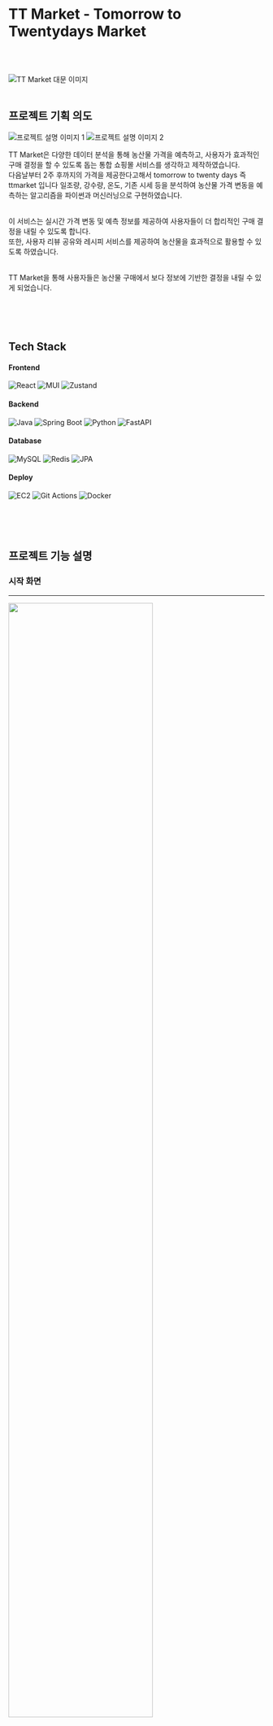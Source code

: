 # TT Market - Tomorrow to Twentydays Market
<br />
<br />

![TT Market 대문 이미지](https://github.com/ryukyungwoo/D-YES-Backend/blob/main/images/banner.jpg)
<br />
<br />


## 프로젝트 기획 의도

![프로젝트 설명 이미지 1](https://github.com/ryukyungwoo/D-YES-Backend/blob/main/images/1.png)
![프로젝트 설명 이미지 2](https://github.com/ryukyungwoo/D-YES-Backend/blob/main/images/%EA%B8%B0%ED%9A%8D%EC%9D%98%EB%8F%84%202.png)

TT Market은 다양한 데이터 분석을 통해 농산물 가격을 예측하고, 사용자가 효과적인 구매 결정을 할 수 있도록 돕는 통합 쇼핑몰 서비스를 생각하고 제작하였습니다. <br />
다음날부터 2주 후까지의 가격을 제공한다고해서 tomorrow to twenty days 즉 ttmarket 입니다
일조량, 강수량, 온도, 기존 시세 등을 분석하여 농산물 가격 변동을 예측하는 알고리즘을 파이썬과 머신러닝으로 구현하였습니다.<br />
<br />

이 서비스는 실시간 가격 변동 및 예측 정보를 제공하여 사용자들이 더 합리적인 구매 결정을 내릴 수 있도록 합니다. <br />
또한, 사용자 리뷰 공유와 레시피 서비스를 제공하여 농산물을 효과적으로 활용할 수 있도록 하였습니다.<br />
<br />

TT Market을 통해 사용자들은 농산물 구매에서 보다 정보에 기반한 결정을 내릴 수 있게 되었습니다.<br />

<br />
<br />
<br />


## Tech Stack

#### Frontend
![React](https://img.shields.io/badge/-React-61DAFB?logo=react&logoColor=white)
![MUI](https://img.shields.io/badge/-MUI-007FFF?logo=mui&logoColor=white)
![Zustand](https://img.shields.io/badge/-Zustand-black?logo=zustand&logoColor=white)

#### Backend
![Java](https://img.shields.io/badge/-Java-007396?logo=java&logoColor=white)
![Spring Boot](https://img.shields.io/badge/-Spring%20Boot-6DB33F?logo=spring-boot&logoColor=white)
![Python](https://img.shields.io/badge/-Python-3776AB?logo=python&logoColor=white)
![FastAPI](https://img.shields.io/badge/-FastAPI-009688?logo=fastapi&logoColor=white)

#### Database
![MySQL](https://img.shields.io/badge/-MySQL-4479A1?logo=mysql&logoColor=white)
![Redis](https://img.shields.io/badge/-Redis-DC382D?logo=redis&logoColor=white)
![JPA](https://img.shields.io/badge/-JPA-59666C?logo=jpa&logoColor=white)

#### Deploy
![EC2](https://img.shields.io/badge/-EC2-FF9900?logo=amazon-aws&logoColor=white)
![Git Actions](https://img.shields.io/badge/-Git%20Actions-2088FF?logo=github-actions&logoColor=white)
![Docker](https://img.shields.io/badge/-Docker-2496ED?logo=docker&logoColor=white)








<br />
<br />
<br />



## 프로젝트 기능 설명

### 시작 화면
---
<img src="https://github.com/ryukyungwoo/D-YES-Backend/blob/main/images/ttmarket.jpg" width="75%" /><br />  
서비스에 들어오면 상단에는 카테고리, 중단에는 크로셀과 신상품 알림, 하단에는 가격 예측 테이블이 위치하고 있습니다.<br /><br />
- 신상품 알림: <img src="https://github.com/ryukyungwoo/D-YES-Backend/blob/main/images/%EC%8B%A0%EC%83%81%ED%92%88%20%EC%B6%94%EC%B2%9C.png" width="75%" /><br /> 최근에 등록된 상품 4개가 추천됩니다.<br /><br />
- 가격 예측 테이블: <img src="https://github.com/ryukyungwoo/D-YES-Backend/blob/main/images/%EC%B0%A8%ED%8A%B81.png" width="75%" /> <img src="https://github.com/ryukyungwoo/D-YES-Backend/blob/main/images/%EC%B0%A8%ED%8A%B82.png" width="75%" /><br /> 표와 그래프 모드를 전환할 수 있는 토글과 각종 야채의 종류에 따라 그래프색이 달라집니다.<br /><br />

### 회원가입 및 로그인
---
<img src="https://github.com/ryukyungwoo/D-YES-Backend/blob/main/images/%ED%9A%8C%EC%9B%90%EA%B0%80%EC%9E%85%20%EB%B0%8F%20%EB%A1%9C%EA%B7%B8%EC%9D%B8.png" width="75%" /><br />  
회원 가입 및 로그인은 모두 oauth로 진행하도록 하였습니다. 최초 가입시 oauth 서버에서 최소한의 정보만 가져오게 하고, 전화번호나 주소 등 나머지 정보는 사용자의 의지에 따라 입력하도록 하였습니다.<br /><br />

### 상품 리스트
---
<img src="https://github.com/ryukyungwoo/D-YES-Backend/blob/main/images/%EC%83%81%ED%92%88%20%EC%9D%B8%EB%8D%B1%EC%8A%A4.png" width="75%" /><br />  
상품리스트는 상품의 재배 방법과 어떤 농가에서 생산된 제품인지, 제품 이미지와 리뷰 및 할인률을 볼 수 있습니다. 생산지나 재배 방법, 야채의 종류에 따라 필터링이 가능합니다.<br /><br />

### 공동구매
---
<img src="https://github.com/ryukyungwoo/D-YES-Backend/blob/main/images/%EA%B3%B5%EB%8F%99%EA%B5%AC%EB%A7%A4.png" width="75%" /><br />  
공동 구매 상품은 달성량에 따라 할인률이 커지는 상품입니다. 현재 참여인원과 남은 일자를 볼 수 있습니다.<br /><br />

### 상품 상세보기
---
<img src="https://github.com/ryukyungwoo/D-YES-Backend/blob/main/images/%EC%83%81%EC%84%B8%EB%B3%B4%EA%B8%B0.png" width="75%" /><br />  
상품 상세보기 페이지에서는 대표 이미지와 상세 이미지들, 기본적인 옵션, 개수 등을 지정하여 장바구니에 넣거나 바로 구입할 수 있습니다.<br /><br />
<img src="https://github.com/ryukyungwoo/D-YES-Backend/blob/main/images/%EC%83%81%ED%92%88%20%EC%83%81%EC%84%B8%20%EC%A0%95%EB%B3%B4.png" width="75%" /><br />  
하단에는 상품 상세 설명을 등록자가 직접 기입할 수 있습니다.<br /><br />

### 장바구니
---
<img src="https://github.com/ryukyungwoo/D-YES-Backend/blob/main/images/%EC%9E%A5%EB%B0%94%EA%B5%AC%EB%8B%88.png" width="75%" /><br />  
사용자가 상품을 담으면 리스트 형태로 서버에 임시 저장되며, 체크 박스와 -, + 버튼으로 상품의 상태를 업데이트 및 삭제할 수 있습니다. 가격 밑에는 전체상품 주문과 선택 상품 주문 버튼을 나누어 선택적 주문을 할 수 있게 하였습니다.<br /><br />

### 주문하기
---
<img src="https://github.com/ryukyungwoo/D-YES-Backend/blob/main/images/%EC%A3%BC%EB%AC%B8%ED%95%98%EA%B8%B0.png" width="75%" /><br />  
주문하기 페이지에서는 장바구니의 상품을 주문할 수 있으며, 주소나 전화번호 등 사용자 정보를 기입하거나 업데이트 할 수 있습니다.<br /><br />
<img src="https://github.com/ryukyungwoo/D-YES-Backend/blob/main/images/%EC%B9%B4%EC%B9%B4%EC%98%A4%EA%B2%B0%EC%A0%9C.png" width="75%" /><br />  
결제는 카카오 결제 API를 사용하였습니다.<br /><br />

### 주문 목록
---
<img src="https://github.com/ryukyungwoo/D-YES-Backend/blob/main/images/%EC%A3%BC%EB%AC%B8%EB%AA%A9%EB%A1%9D.png" width="75%" /><br />  
주문한 상품에 따라 배송중이라면 주문 취소 요청 버튼이, 주문이 완료되었다면 환불 버튼이 나옵니다. 리뷰하기 버튼도 주문 완료 후 활성화됩니다.<br /><br />

### 레시피
---
<img src="https://github.com/ryukyungwoo/D-YES-Backend/blob/main/images/%EB%A0%88%EC%8B%9C%ED%94%BC.png" width="75%" /><br />  
레시피 페이지에서는 요리의 제목과 이미지, 조리 내용 등을 기입할 수 있습니다. 댓글 기능을 통해 사용자 간 의견을 나눌 수 있습니다.<br /><br />

### 문의하기
---
<img src="https://github.com/ryukyungwoo/D-YES-Backend/blob/main/images/%EB%AC%B8%EC%9D%98.png" width="75%" /><br />  
사용자는 관리자에게 문의를 남길 수 있으며, 답변 완료 시 이메일 알림을 받습니다.<br /><br />
<img src="https://github.com/ryukyungwoo/D-YES-Backend/blob/main/images/%EB%AC%B8%EC%9D%98%20%EB%82%B4%EC%97%AD.png" width="75%" /><br />  
자신이 문의했던 내용과 답변을 확인할 수 있습니다.<br /><br />

### 관리자 페이지
---
<img src="https://github.com/ryukyungwoo/D-YES-Backend/blob/main/images/%EA%B4%80%EB%A6%AC%EC%9E%90%20%ED%8E%98%EC%9D%B4%EC%A7%80.png" width="75%" /><br />  
관리자는 메인 페이지에서 상품의 등록 현황, 주문 목록 등을 확인하고, 상품, 판매자, 주문 관리 등을 할 수 있습니다.
<br />  <br />  
## 기능 요약

<img src="https://github.com/ryukyungwoo/D-YES-Backend/blob/main/images/6.jpg" width="75%" /><br /><br />

<img src="https://github.com/ryukyungwoo/D-YES-Backend/blob/main/images/5.jpg" width="75%" /><br /><br />
<br />  <br />  <br />  
## 팀원 구성

| 정다운(팀장) | 유경우 | 김형진 | 윤주아 |
|:---:|:---:|:---:|:---:|
| ![정다운](프로필사진URL) | ![유경우](프로필사진URL) | ![김형진](프로필사진URL) | ![윤주아](프로필사진URL) |
| [GitHub](깃헙링크) | [GitHub](깃헙링크) | [GitHub](깃헙링크) | [GitHub](깃헙링크) |

## 진행 일정

![진행 일정](https://github.com/ryukyungwoo/D-YES-Backend/blob/main/images/%EC%A7%84%ED%96%89%EC%9D%BC%EC%A0%95.png)  
**2023년 8월 1일 → 2023년 10월 6일**

## 역할 분담

유경우
1 | Spring

확인

구글, 네이버 회원가입 및 로그인
accessToken 재발행
회원 탈퇴
결제

카카오 페이 결제
환불 및 부분 환불
결제 데이터 업신전송
조율

상품 조율
장바구니에서 조율
조율 히스
공동구매

공동 구매 등록 및 삭제
공동 구매 매입 및 회기
공동 구매 페이지
문의

문의 등록
문의 대화
문의 알람
예외처리

결제 실패 시 예외처리
2 | Machine Learning

데이터 선별

Granger causality test
Pearson collation test
Cross collation test
모델 성장 및 학습

윤주아
1 | React

확인

마이페이지 조회
마이페이지 수정
마이페이지 배송지 조회
마이페이지 배송지 수정
마이페이지 배송지 삭제
관리자 등록
회원 등록 조회
상품

관리자 상품 등록
관리자 상품 수정
관리자 판매 상품 목록 조회
관리자 판매 상품 상세
관리자 판매 상품 옵션 조회
이벤트 상품 등록
이벤트 상품 수정
이벤트 상품 목록 조회
이벤트 상품 상세
관리자 주문 목록 조회
관리자 주문 상세 조회
관리자 상품 환불 목록 조회
관리자 상품 환불
공구

공구 등록
공구 수정
공구 목록 조회
공구 상세
리뷰

리뷰 등록
레시피

레시피 등록
기타

관리자 페이지 사이드 바
메인 페이지 하단1

김형진

1 | React

확인

OAuth 로그인 페이지
회원 탈퇴
상품

상품 목록
상품 상세보기
조율

조율 창조 화면
사용자 배송지 정보 수정
조율 목록 조회
장바구니

장바구니 조회
장바구니에 상품 담기
장바구니의 상품 수정
장바구니의 상품 삭제 조정
결제

장바구니에서 상품 결제
상품 상세보기 페이지에서 상품 결제
결제 실패 시 처리
결제 환불 신청
리뷰

리뷰 등록
레시피

레시피 등록
리뷰

리뷰 등록
레시피

레시피 등록
기타

관리자 페이지 사이드 바 설정
메인 페이지 하단1 설정
이미지 처리

AWS S3
이미지 업송
이미지 리사이징
이미지 버전 관리
UI

Header
Footer
Carousel

정다운
1 | Spring

확인

카카오 로그인, 로그아웃
프로필 등록, 수정, 이미지
내일의 조율 화면
이메일 조율 화면
주소록 등록, 조회, 수정, 삭제, 선택
장바구니 화면 조회
신규 화면 조회
상품

관리자 상품 등록
관리자 상품 수정
관리자 판매 상품 목록 조회
관리자 판매 상품 상세
관리자 판매 상품 옵션 조회
사용자 판매 상품 상세 조회
사용자 판매 상품 목록 조회
사용자 판매 상품 바구니 조회
사용자 판매 상품 신규 목록 조회
공구

공구 등록
공구 수정
공구 목록 조회
공구 상세
공구 상세 이미지
문의

사용자 나의 문의 목록 조회
농산물 예측 가격

fastapi를 통신하여 예측된 가격 전자
예측된 가격 목록 조회
레시피

레시피 등록
레시피 수정
레시피 상세
레시피 목록 조회
2 | React

문의

관리자 문의 목록 조회
관리자 문의 상세 이력
관리자 문의 답변 등록
사용자 문의 등록
사용자 나의 문의 목록 조회
사용자 나의 문의 내용 이력
이벤트 상품

사용자 이벤트 상품 목록 조회
사용자 이벤트 상품 상세 이력
관리자 메인 페이지

메인 페이지 대시보드
신규 상품 목록 테이블
신규 상품 목록 차트
신규 주문 목록 테이블
신규 주문 목록 차트
월 주문 통계 조회
3 | Machine Learning

모델 추출
머신러닝 소스코드 생성
모델 추출
4 | Infra

개발 환경 설정
Spring 초기 설정
FastAPI 초기 설정
CI, CD 파이프라인 구축
EC2 인스턴스 배포
AWS S3 저장소 설정
